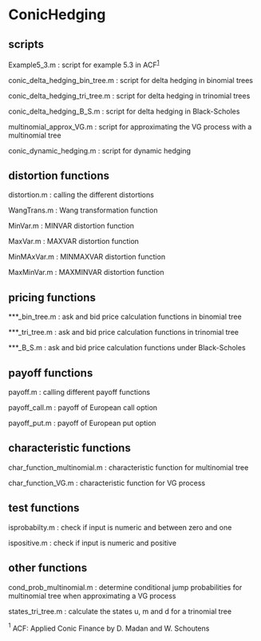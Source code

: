 ConicHedging
============

## scripts

Example5_3.m : script for example 5.3 in ACF<sup>[1](#myfootnote1)</sup>

conic_delta_hedging_bin_tree.m : script for delta hedging in binomial trees

conic_delta_hedging_tri_tree.m : script for delta hedging in trinomial trees

conic_delta_hedging_B_S.m : script for delta hedging in Black-Scholes

multinomial_approx_VG.m : script for approximating the VG process with a multinomial tree

conic_dynamic_hedging.m : script for dynamic hedging 

## distortion functions

distortion.m : calling the different distortions

WangTrans.m : Wang transformation function

MinVar.m    : MINVAR distortion function

MaxVar.m    : MAXVAR distortion function

MinMAxVar.m : MINMAXVAR distortion function

MaxMinVar.m : MAXMINVAR distortion function 

## pricing functions

***_bin_tree.m : ask and bid price calculation functions in binomial tree

***_tri_tree.m : ask and bid price calculation functions in trinomial tree

***_B_S.m : ask and bid price calculation functions under Black-Scholes

## payoff functions

payoff.m : calling different payoff functions

payoff_call.m : payoff of European call option

payoff_put.m : payoff of European put option

## characteristic functions

char_function_multinomial.m : characteristic function for multinomial tree

char_function_VG.m : characteristic function for VG process

## test functions

isprobabilty.m : check if input is  numeric and between zero and one

ispositive.m : check if input is  numeric and positive

## other functions

cond_prob_multinomial.m : determine conditional jump probabilities for multinomial tree when approximating a VG process

states_tri_tree.m : calculate the states u, m and d for a trinomial tree

<a name="myfootnote1"><sup>1</sup></a> ACF: Applied Conic Finance by D. Madan and W. Schoutens 